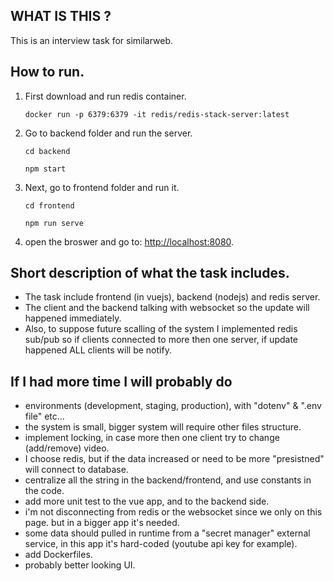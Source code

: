 ## WHAT IS THIS ?

This is an interview task for similarweb.

## How to run.
1. First download and run redis container.

   ```
   docker run -p 6379:6379 -it redis/redis-stack-server:latest
   ```
2. Go to backend folder and run the server.

   ```
   cd backend
   ```
      ```
   npm start
   ```
3. Next, go to frontend folder and run it.

   ```
   cd frontend
   ```
      ```
   npm run serve
   ```

4. open the broswer and go to: [http://localhost:8080](http://localhost:8080).

## Short description of what the task includes.

- The task include frontend (in vuejs), backend (nodejs) and redis server.
- The client and the backend talking with websocket so the update will happened immediately.
- Also, to suppose future scalling of the system I implemented redis sub/pub so if clients connected to more then one server, if update happened ALL clients will be notify.

## If I had more time I will probably do

- environments (development, staging, production), with "dotenv" & ".env file" etc...
- the system is small, bigger system will require other files structure.
- implement locking, in case more then one client try to change (add/remove) video.
- I choose redis, but if the data increased or need to be more "presistned" will connect to database.
- centralize all the string in the backend/frontend, and use constants in the code.
- add more unit test to the vue app, and to the backend side.
- i'm not disconnecting from redis or the websocket since we only on this page. but in a bigger app it's needed.
- some data should pulled in runtime from a "secret manager" external service, in this app it's hard-coded (youtube api key for example).
- add Dockerfiles.
- probably better looking UI.